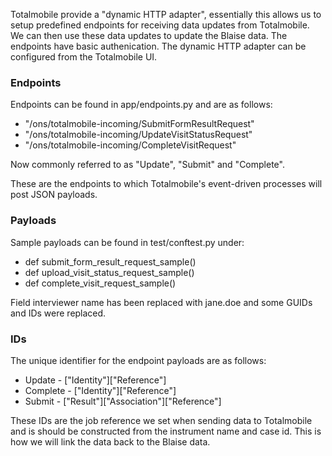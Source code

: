 Totalmobile provide a "dynamic HTTP adapter", essentially this allows us to setup predefined endpoints for receiving data updates from Totalmobile. We can then use these data updates to update the Blaise data. The endpoints have basic authenication. The dynamic HTTP adapter can be configured from the Totalmobile UI.

### Endpoints

Endpoints can be found in app/endpoints.py and are as follows:

* "/ons/totalmobile-incoming/SubmitFormResultRequest"
* "/ons/totalmobile-incoming/UpdateVisitStatusRequest"
* "/ons/totalmobile-incoming/CompleteVisitRequest"

Now commonly referred to as "Update", "Submit" and "Complete".

These are the endpoints to which Totalmobile's event-driven processes will post JSON payloads.

### Payloads

Sample payloads can be found in test/conftest.py under:

* def submit_form_result_request_sample()
* def upload_visit_status_request_sample()
* def complete_visit_request_sample()

Field interviewer name has been replaced with jane.doe and some GUIDs and IDs were replaced.

### IDs

The unique identifier for the endpoint payloads are as follows:

* Update - ["Identity"]["Reference"]
* Complete - ["Identity"]["Reference"]
* Submit - ["Result"]["Association"]["Reference"]

These IDs are the job reference we set when sending data to Totalmobile and is should be constructed from the instrument name and case id. This is how we will link the data back to the Blaise data.
